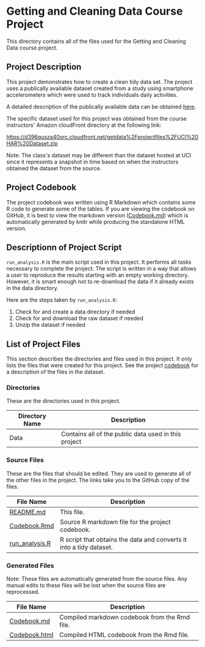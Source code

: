 # Getting and Cleaning Data Course Project

This directory contains all of the files used for the Getting and
Cleaning Data course project.

## Project Description

This project demonstrates how to create a clean tidy data set.
The project uses a publically available dataset created from a
study using smartphone accelerometers which were used to track
individuals daily activities.

A detailed description of the publically available data can be
obtained [here](http://archive.ics.uci.edu/ml/datasets/Human+Activity+Recognition+Using+Smartphones).

The specific dataset used for this project was obtained from the
course instructors' Amazon cloudFront directory at the following
link:

https://d396qusza40orc.cloudfront.net/getdata%2Fprojectfiles%2FUCI%20HAR%20Dataset.zip

Note:  The class's dataset may be different than the dataset
hosted at UCI since it represents a snapshot in time based on
when the instructors obtained the dataset from the source.


## Project Codebook

The project codebook was written using R Markdown which contains
some R code to generate some of the tables.  If you are viewing
the codebook on GitHub, it is best to view the markdown version
([Codebook.md](https://github.com/DaddyTheRunner/datasciencecoursera/blob/get-clean-data-proj/get-clean-data-proj/Codebook.md))
which is automatically generated by knitr while producing the
standalone HTML version.


## Descriptionn of Project Script

`run_analysis.R` is the main script used in this project.  It
performs all tasks necessary to complete the project.  The script
is written in a way that allows a user to reproduce the results
starting with an empty working directory.  However, it is smart enough
not to re-download the data if it already exists in the data directory.

Here are the steps taken by `run_analysis.R`:

1. Check for and create a data directory if needed
2. Check for and download the raw dataset if needed
3. Unzip the dataset if needed



## List of Project Files

This section describes the directories and files used in this project.
It only lists the files that were created for this project.  See the project
[codebook](https://github.com/DaddyTheRunner/datasciencecoursera/blob/get-clean-data-proj/get-clean-data-proj/Codebook.Rmd) for a description of the files in
the dataset.

### Directories

These are the directories used in this project.

|Directory Name|Description|
|--------------|-----------|
|Data|Contains all of the public data used in this project|


### Source Files

These are the files that should be edited.  They are used to generate
all of the other files in the project.  The links take you to the GitHub
copy of the files.

|File Name|Description|
|---------|-----------|
|[README.md](https://github.com/DaddyTheRunner/datasciencecoursera/blob/get-clean-data-proj/get-clean-data-proj/README.md)|This file.|
|[Codebook.Rmd](https://github.com/DaddyTheRunner/datasciencecoursera/blob/get-clean-data-proj/get-clean-data-proj/Codebook.Rmd)|Source R markdown file for the project codebook.|
|[run_analysis.R](https://github.com/DaddyTheRunner/datasciencecoursera/blob/get-clean-data-proj/get-clean-data-proj/run_analysis.R)|R script that obtains the data and converts it into a tidy dataset.|


### Generated Files

Note:  These files are automatically generated from the source files.
Any manual edits to these files will be lost when the source files are
reprocessed.

|File Name|Description|
|---------|-----------|
|[Codebook.md](https://github.com/DaddyTheRunner/datasciencecoursera/blob/get-clean-data-proj/get-clean-data-proj/Codebook.md)|Compiled markdown codebook from the Rmd file.|
|[Codebook.html](https://github.com/DaddyTheRunner/datasciencecoursera/blob/get-clean-data-proj/get-clean-data-proj/Codebook.html)|Compiled HTML codebook from the Rmd file.|
